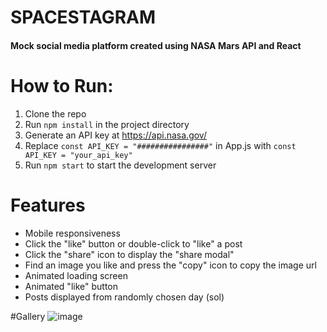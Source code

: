 # SPACESTAGRAM


#### Mock social media platform created using NASA Mars API and React


# How to Run:
1. Clone the repo
2. Run ```npm install``` in the project directory
3. Generate an API key at https://api.nasa.gov/
4. Replace ```const API_KEY = "################"``` in App.js with ```const API_KEY = "your_api_key"```
5. Run ```npm start``` to start the development server

# Features
- Mobile responsiveness
- Click the "like" button or double-click to "like" a post
- Click the "share" icon to display the "share modal"
- Find an image you like and press the "copy" icon to copy the image url
- Animated loading screen
- Animated "like" button
- Posts displayed from randomly chosen day (sol)


#Gallery
![image](https://user-images.githubusercontent.com/68773823/149471122-1c174ef0-2551-4d99-b4cd-a280b7225894.png)
